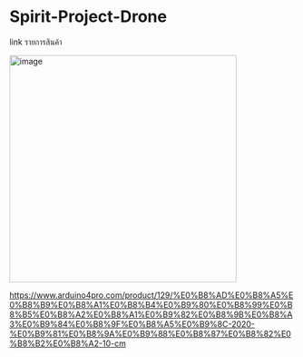 # Spirit-Project-Drone
link รายการสินค้า

<img width="400" height="400" alt="image" src="https://github.com/user-attachments/assets/7f6da381-28f2-4cdf-a005-17c40889d5ac" />

https://www.arduino4pro.com/product/129/%E0%B8%AD%E0%B8%A5%E0%B8%B9%E0%B8%A1%E0%B8%B4%E0%B9%80%E0%B8%99%E0%B8%B5%E0%B8%A2%E0%B8%A1%E0%B9%82%E0%B8%9B%E0%B8%A3%E0%B9%84%E0%B8%9F%E0%B8%A5%E0%B9%8C-2020-%E0%B9%81%E0%B8%9A%E0%B9%88%E0%B8%87%E0%B8%82%E0%B8%B2%E0%B8%A2-10-cm
